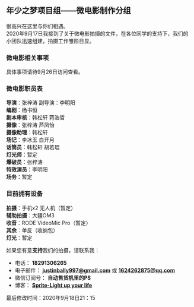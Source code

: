 ## 年少之梦项目组——微电影制作分组    
很高兴在这里与你们相遇。     
2020年9月17日我接到了关于微电影拍摄的文件，在各位同学的支持下，我们的小团队迅速组建，拍摄工作雏形日显。    

### 微电影相关事项   
具体事项请待9月26日访问查看。  

### 微电影职员表   
**导演**：张梓涛  副导演：李明阳   
**编剧**：杨书恒     
**剧本审核**：韩松轩  蒋浩哲     
**摄像**：张梓涛  芦凤怡    
**摄像助理**：韩松轩   
**场记**：李冰玉  白开月    
**话筒员**：韩松轩  胡若琨    
**灯光师**：暂定     
**爆破员**：张梓涛   
**特效演员**：李明阳   
**场务**：暂定   

### 目前拥有设备   
**拍摄**：手机x2  无人机（暂定）    
**辅助拍摄**：大疆OM3    
**收音**：RODE VideoMic Pro（暂定）    
**其余**：单反（收纳包）    
**灯光**：暂定  
 
如果您有意**支持**我们的拍摄，请联系我：   
* 电话： **18291306265**   
* 电子邮件： **justinbally997@gmail.com** 或 **1624262875@qq.com**     
* 微信订阅号： **自动售货机里的PS**    
* 博客： **[Sprite-Light up your life](https://desirez.tk/)**   

最后修改时间：2020年9月18日21：15   

